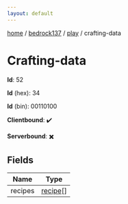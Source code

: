 ```yaml
---
layout: default
---
```


[home](/)  /  [bedrock137](/protocol/bedrock137)  /  [play](/protocol/bedrock137/play)  /  crafting-data

# Crafting-data

**Id**: 52

**Id** (hex): 34

**Id** (bin): 00110100

**Clientbound**: ✔️

**Serverbound**: ✖️

## Fields

Name | Type
---|---
recipes | [recipe](/protocol/bedrock137/types/recipe)[]


